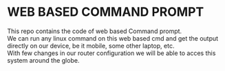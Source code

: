 # WEB BASED COMMAND PROMPT
This repo contains the code of web based Command prompt.<br>
We can run any linux command on this web based cmd and get the output directly on our device, be it mobile, some other laptop, etc.<br>
With few changes in our router configuration we will be able to acces this system around the globe. 
